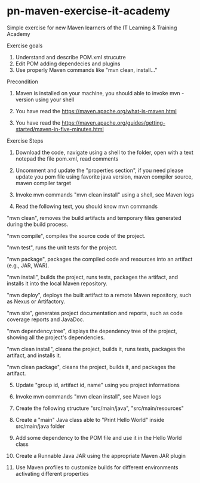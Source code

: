 # pn-maven-exercise-it-academy
Simple exercise for new Maven learners of the IT Learning & Training Academy

Exercise goals 

1. Understand and describe POM.xml strucutre
2. Edit POM adding dependecies and plugins 
3. Use properly Maven commands like "mvn clean, install..."

Precondition

1. Maven is installed on your machine, you should able to invoke mvn -version using your shell

2. You have read the https://maven.apache.org/what-is-maven.html

3. You have read the https://maven.apache.org/guides/getting-started/maven-in-five-minutes.html

Exercise Steps

1. Download the code, navigate using a shell to the folder, open with a text notepad the file pom.xml, read comments 

2. Uncomment and update the "properties section", if you need please update you pom file using favorite java version, maven compiler source, maven compiler target

3. Invoke mvn commands "mvn clean install" using a shell, see Maven logs
 
4. Read the following text, you should know mvn commands

"mvn clean", removes the build artifacts and temporary files generated during the build process.

"mvn compile", compiles the source code of the project.

"mvn test", runs the unit tests for the project.

"mvn package", packages the compiled code and resources into an artifact (e.g., JAR, WAR).

"mvn install", builds the project, runs tests, packages the artifact, and installs it into the local Maven repository.

"mvn deploy", deploys the built artifact to a remote Maven repository, such as Nexus or Artifactory.

"mvn site", generates project documentation and reports, such as code coverage reports and JavaDoc.

"mvn dependency:tree", displays the dependency tree of the project, showing all the project's dependencies.

"mvn clean install", cleans the project, builds it, runs tests, packages the artifact, and installs it.

"mvn clean package", cleans the project, builds it, and packages the artifact.

5. Update "group id, artifact id, name" using you project informations 

6. Invoke mvn commands "mvn clean install", see Maven logs

7. Create the following structure "src/main/java", "src/main/resources"

8. Create a "main" Java class able to "Print Hello World" inside src/main/java folder

9. Add some dependency to the POM file and use it in the Hello World class

10. Create a Runnable Java JAR using the appropriate Maven JAR plugin

11. Use Maven profiles to customize builds for different environments activating different properties

